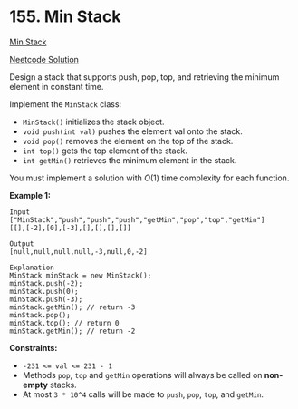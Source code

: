 # 155. Min Stack

[Min Stack](https://leetcode.com/problems/min-stack/description/)

[Neetcode Solution](https://www.youtube.com/watch?v=qkLl7nAwDPo&pp=ygUSbmVldGNvZGUgbWluIHN0YWNr)

Design a stack that supports push, pop, top, and retrieving the minimum element
in constant time.

Implement the `MinStack` class:

- `MinStack()` initializes the stack object.
- `void push(int val)` pushes the element val onto the stack.
- `void pop()` removes the element on the top of the stack.
- `int top()` gets the top element of the stack.
- `int getMin()` retrieves the minimum element in the stack.

You must implement a solution with $O(1)$ time complexity for each function.

**Example 1:**

```
Input
["MinStack","push","push","push","getMin","pop","top","getMin"]
[[],[-2],[0],[-3],[],[],[],[]]

Output
[null,null,null,null,-3,null,0,-2]

Explanation
MinStack minStack = new MinStack();
minStack.push(-2);
minStack.push(0);
minStack.push(-3);
minStack.getMin(); // return -3
minStack.pop();
minStack.top(); // return 0
minStack.getMin(); // return -2
```

**Constraints:**

- `-231 <= val <= 231 - 1`
- Methods `pop`, `top` and `getMin` operations will always be called on
  <b>non-empty</b> stacks.
- At most `3 * 10^4` calls will be made to `push`, `pop`, `top`, and `getMin`.
